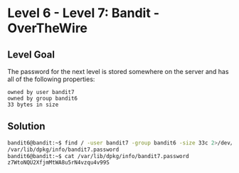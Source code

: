 # Level 6 - Level 7: Bandit - OverTheWire

## Level Goal

The password for the next level is stored somewhere on the server and has all of the following properties:

    owned by user bandit7
    owned by group bandit6
    33 bytes in size


## Solution



```bash
bandit6@bandit:~$ find / -user bandit7 -group bandit6 -size 33c 2>/dev/null
/var/lib/dpkg/info/bandit7.password
bandit6@bandit:~$ cat /var/lib/dpkg/info/bandit7.password
z7WtoNQU2XfjmMtWA8u5rN4vzqu4v99S
```